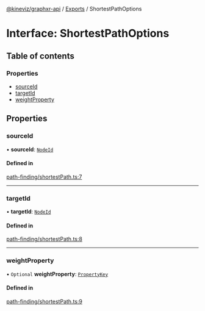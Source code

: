 [@kineviz/graphxr-api](../README.md) / [Exports](../modules.md) / ShortestPathOptions

# Interface: ShortestPathOptions

## Table of contents

### Properties

- [sourceId](ShortestPathOptions.md#sourceid)
- [targetId](ShortestPathOptions.md#targetid)
- [weightProperty](ShortestPathOptions.md#weightproperty)

## Properties

### sourceId

• **sourceId**: [`NodeId`](../modules.md#nodeid)

#### Defined in

[path-finding/shortestPath.ts:7](https://bitbucket.org/kineviz/graphxr-api/src/3b69512/src/path-finding/shortestPath.ts#lines-7)

___

### targetId

• **targetId**: [`NodeId`](../modules.md#nodeid)

#### Defined in

[path-finding/shortestPath.ts:8](https://bitbucket.org/kineviz/graphxr-api/src/3b69512/src/path-finding/shortestPath.ts#lines-8)

___

### weightProperty

• `Optional` **weightProperty**: [`PropertyKey`](../modules.md#propertykey)

#### Defined in

[path-finding/shortestPath.ts:9](https://bitbucket.org/kineviz/graphxr-api/src/3b69512/src/path-finding/shortestPath.ts#lines-9)
